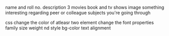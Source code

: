name and roll no.
description
3 movies book and tv shows
image
something interesting regarding peer or colleague
subjects you're going through

css
change the color of atleasr two element
change the font properties
family size weight nd style
bg-color
text alignment